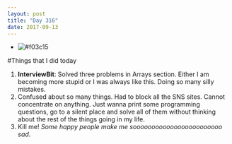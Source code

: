 ```yaml
---
layout: post
title: "Day 316"
date: 2017-09-13
---
```

- ![#f03c15](https://placehold.it/15/f03c15/000000?text=+) 
<!-- background: #fff4e3 -->
#Things that I did today
1. **InterviewBit**: Solved three problems in Arrays section. Either I am becoming more stupid or I was always like this. Doing so many silly mistakes. 
2. Confused about so many things. Had to block all the SNS sites. Cannot concentrate on anything. Just wanna print some programming questions, go to a silent place and solve all of them without thinking about the rest of the things going in my life. 
3. Kill me! *Some happy people make me soooooooooooooooooooooooo sad*.


